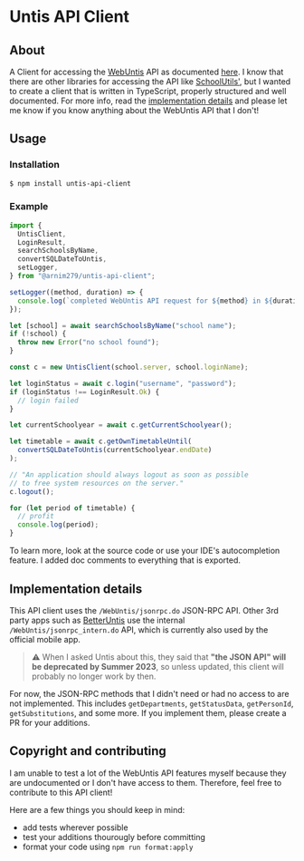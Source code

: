 # Untis API Client

## About

A Client for accessing the [WebUntis](https://untis.com) API as documented [here](https://untis-sr.ch/wp-content/uploads/2019/11/2018-09-20-WebUntis_JSON_RPC_API.pdf).
I know that there are other libraries for accessing the API like [SchoolUtils'](https://github.com/SchoolUtils/WebUntis),
but I wanted to create a client that is written in TypeScript, properly structured and well documented. For more info, read the [implementation details](#implementation-details) and
please let me know if you know anything about the WebUntis API that I don't!

## Usage

### Installation

```bash
$ npm install untis-api-client
```

### Example

```ts
import {
  UntisClient,
  LoginResult,
  searchSchoolsByName,
  convertSQLDateToUntis,
  setLogger,
} from "@arnim279/untis-api-client";

setLogger((method, duration) => {
  console.log(`completed WebUntis API request for ${method} in ${duration}ms`);
});

let [school] = await searchSchoolsByName("school name");
if (!school) {
  throw new Error("no school found");
}

const c = new UntisClient(school.server, school.loginName);

let loginStatus = await c.login("username", "password");
if (loginStatus !== LoginResult.Ok) {
  // login failed
}

let currentSchoolyear = await c.getCurrentSchoolyear();

let timetable = await c.getOwnTimetableUntil(
  convertSQLDateToUntis(currentSchoolyear.endDate)
);

// "An application should always logout as soon as possible
// to free system resources on the server."
c.logout();

for (let period of timetable) {
  // profit
  console.log(period);
}
```

To learn more, look at the source code or use your IDE's autocompletion feature.
I added doc comments to everything that is exported.

## Implementation details

This API client uses the `/WebUntis/jsonrpc.do` JSON-RPC API. Other 3rd party apps such as [BetterUntis](https://github.com/SapuSeven/BetterUntis)
use the internal `/WebUntis/jsonrpc_intern.do` API, which is currently also used by the official mobile app.

> :warning: When I asked Untis about this, they said that **"the JSON API" will be deprecated by Summer 2023**, so unless updated, this client will
> probably no longer work by then.

For now, the JSON-RPC methods that I didn't need or had no access to are not implemented.
This includes `getDepartments`, `getStatusData`, `getPersonId`, `getSubstitutions`, and some more.
If you implement them, please create a PR for your additions.

## Copyright and contributing

I am unable to test a lot of the WebUntis API features myself because
they are undocumented or I don't have access to them.
Therefore, feel free to contribute to this API client!

Here are a few things you should keep in mind:

- add tests wherever possible
- test your additions thourougly before committing
- format your code using `npm run format:apply`
